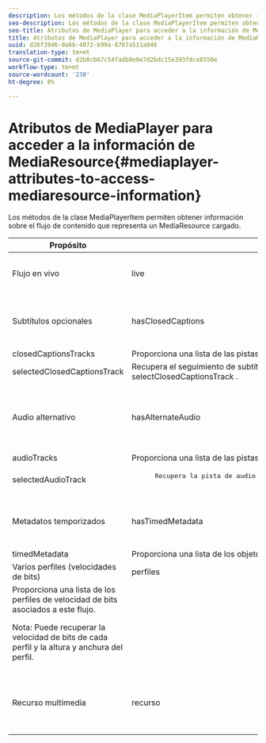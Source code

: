 ```yaml
---
description: Los métodos de la clase MediaPlayerItem permiten obtener información sobre el flujo de contenido que representa un MediaResource cargado.
seo-description: Los métodos de la clase MediaPlayerItem permiten obtener información sobre el flujo de contenido que representa un MediaResource cargado.
seo-title: Atributos de MediaPlayer para acceder a la información de MediaResource
title: Atributos de MediaPlayer para acceder a la información de MediaResource
uuid: d26f39d6-0a6b-4072-b99a-8767a511a846
translation-type: tm+mt
source-git-commit: d2b8cb67c54fadb8e0e7d2bdc15e393fdce8550e
workflow-type: tm+mt
source-wordcount: '238'
ht-degree: 0%

---
```



# Atributos de MediaPlayer para acceder a la información de MediaResource{#mediaplayer-attributes-to-access-mediaresource-information}

Los métodos de la clase MediaPlayerItem permiten obtener información sobre el flujo de contenido que representa un MediaResource cargado.

<table frame="all" colsep="1" rowsep="1" id="table_46225307CA5B4BB1869576E0B9141E38"> 
 <thead> 
  <tr rowsep="1"> 
   <th colname="1" class="entry"> Propósito </th> 
   <th colname="2" class="entry"> Atributo </th> 
   <th colname="3" class="entry"> Descripción </th> 
  </tr> 
 </thead>
 <tbody> 
  <tr rowsep="1"> 
   <td colname="1"> Flujo en vivo </td> 
   <td colname="2"> <span class="codeph"> live </span> </td> 
   <td colname="3"> True si el flujo está activo; false si es VOD. </td> 
  </tr> 
  <tr rowsep="1"> 
   <td colname="1" morerows="2"> Subtítulos opcionales </td> 
   <td colname="2"> <span class="codeph"> hasClosedCaptions </span> </td> 
   <td colname="3"> True si hay pistas de subtítulos opcionales disponibles. </td> 
  </tr> 
  <tr rowsep="1"> 
   <td colname="2"> <span class="codeph"> closedCaptionsTracks </span> </td> 
   <td colname="3"> Proporciona una lista de las pistas de subtítulos opcionales disponibles. </td> 
  </tr> 
  <tr rowsep="1"> 
   <td colname="2"> <span class="codeph"> selectedClosedCaptionsTrack </span> </td> 
   <td colname="3"> Recupera el seguimiento de subtítulos opcionales seleccionado con <span class="codeph"> selectClosedCaptionsTrack </span>. </td> 
  </tr> 
  <tr rowsep="1"> 
   <td colname="1" morerows="2"> Audio alternativo </td> 
   <td colname="2"> <span class="codeph"> hasAlternateAudio </span> </td> 
   <td colname="3"> <p>True si el flujo tiene pistas de audio alternativas. </p> </td> 
  </tr> 
  <tr rowsep="1"> 
   <td colname="2"> <span class="codeph"> audioTracks </span> </td> 
   <td colname="3"> Proporciona una lista de las pistas de audio alternativas disponibles. </td> 
  </tr> 
  <tr rowsep="1"> 
   <td colname="2"> <span class="codeph"> selectedAudioTrack </span> </td> 
   <td colname="3"> 
    <pre>
      Recupera la pista de audio seleccionada actualmente con <span class="codeph"> selectAudioTrack </span>. 
    </pre> </td> 
  </tr> 
  <tr rowsep="1"> 
   <td colname="1" morerows="1"> Metadatos temporizados </td> 
   <td colname="2"> <span class="codeph"> hasTimedMetadata </span> </td> 
   <td colname="3"> True si el flujo tiene metadatos temporizados asociados. </td> 
  </tr> 
  <tr rowsep="1"> 
   <td colname="2"> <span class="codeph"> timedMetadata </span> </td> 
   <td colname="3"> Proporciona una lista de los objetos de metadatos temporizados asociados al flujo. </td> 
  </tr> 
  <tr rowsep="1"> 
   <td colname="1" morerows="1"> Varios perfiles (velocidades de bits) </td> 
   <td colname="2" morerows="1"> <span class="codeph"> perfiles </span> </td> 
   <td colname="3"> </td> 
  </tr> 
  <tr rowsep="1"> 
   <td colname="3"> Proporciona una lista de los perfiles de velocidad de bits asociados a este flujo. <p>Nota:  Puede recuperar la velocidad de bits de cada perfil y la altura y anchura del perfil. </p> </td> 
  </tr> 
  <tr rowsep="1"> 
   <td colname="1"> Recurso multimedia </td> 
   <td colname="2"> <span class="codeph"> recurso </span> </td> 
   <td colname="3"> Devuelve el recurso de medios asociado a este elemento. </td> 
  </tr> 
 </tbody> 
</table>

